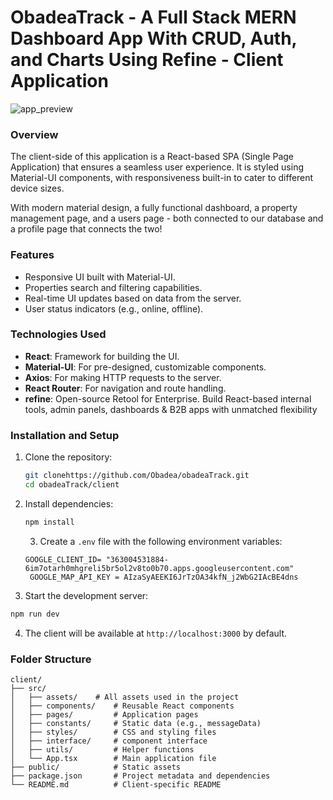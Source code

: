 # ObadeaTrack - A Full Stack MERN Dashboard App With CRUD, Auth, and Charts Using Refine - Client Application

![app_preview]("../../public/obadeaTrackPreview.png")

### Overview

The client-side of this application is a React-based SPA (Single Page Application) that ensures a seamless user experience. It is styled using Material-UI components, with responsiveness built-in to cater to different device sizes.

With modern material design, a fully functional dashboard, a property management page, and a users page - both connected to our database and a profile page that connects the two!

### Features

- Responsive UI built with Material-UI.
- Properties search and filtering capabilities.
- Real-time UI updates based on data from the server.
- User status indicators (e.g., online, offline).

### Technologies Used

- **React**: Framework for building the UI.
- **Material-UI**: For pre-designed, customizable components.
- **Axios**: For making HTTP requests to the server.
- **React Router**: For navigation and route handling.
- **refine**: Open-source Retool for Enterprise. Build React-based internal tools, admin panels, dashboards & B2B apps with unmatched flexibility

### Installation and Setup

1. Clone the repository:

   ```bash
   git clonehttps://github.com/Obadea/obadeaTrack.git
   cd obadeaTrack/client
   ```

2. Install dependencies:

   ```bash
   npm install
   ```

   3. Create a `.env` file with the following environment variables:

   ```env
   GOOGLE_CLIENT_ID= "363004531884-6im7otarh0mhgreli5br5ol2v8to0b70.apps.googleusercontent.com"
    GOOGLE_MAP_API_KEY = AIzaSyAEEKI6JrTzOA34kfN_j2WbG2IAcBE4dns
   ```

3. Start the development server:

```bash
npm run dev
```

4. The client will be available at `http://localhost:3000` by default.

### Folder Structure

```
client/
├── src/
│   ├── assets/    # All assets used in the project
│   ├── components/    # Reusable React components
│   ├── pages/         # Application pages
│   ├── constants/     # Static data (e.g., messageData)
│   ├── styles/        # CSS and styling files
│   ├── interface/     # component interface
│   ├── utils/         # Helper functions
│   └── App.tsx        # Main application file
├── public/            # Static assets
├── package.json       # Project metadata and dependencies
└── README.md          # Client-specific README
```
